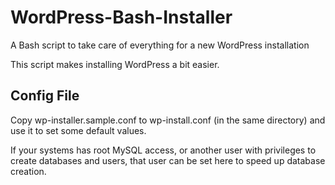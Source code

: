 # WordPress-Bash-Installer
A Bash script to take care of everything for a new WordPress installation

This script makes installing WordPress a bit easier.

## Config File
Copy wp-installer.sample.conf to wp-install.conf (in the same directory) and use it to set some default values.

If your systems has root MySQL access, or another user with privileges to create databases and users, that user can be set here to speed up database creation.
